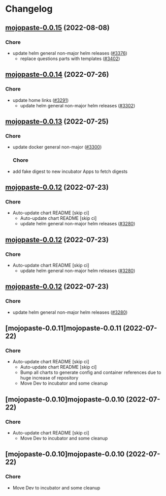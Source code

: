 # Changelog



## [mojopaste-0.0.15](https://github.com/truecharts/charts/compare/mojopaste-0.0.14...mojopaste-0.0.15) (2022-08-08)

### Chore

- update helm general non-major helm releases ([#3376](https://github.com/truecharts/charts/issues/3376))
  - replace questions parts with templates ([#3402](https://github.com/truecharts/charts/issues/3402))




## [mojopaste-0.0.14](https://github.com/truecharts/apps/compare/mojopaste-0.0.13...mojopaste-0.0.14) (2022-07-26)

### Chore

- update home links ([#3291](https://github.com/truecharts/apps/issues/3291))
  - update helm general non-major helm releases ([#3302](https://github.com/truecharts/apps/issues/3302))




## [mojopaste-0.0.13](https://github.com/truecharts/apps/compare/mojopaste-0.0.12...mojopaste-0.0.13) (2022-07-25)

### Chore

- update docker general non-major ([#3300](https://github.com/truecharts/apps/issues/3300))

  ### Chore

- add fake digest to new incubator Apps to fetch digests




## [mojopaste-0.0.12](https://github.com/truecharts/apps/compare/mojopaste-0.0.11...mojopaste-0.0.12) (2022-07-23)

### Chore

- Auto-update chart README [skip ci]
  - Auto-update chart README [skip ci]
  - update helm general non-major helm releases ([#3280](https://github.com/truecharts/apps/issues/3280))




## [mojopaste-0.0.12](https://github.com/truecharts/apps/compare/mojopaste-0.0.11...mojopaste-0.0.12) (2022-07-23)

### Chore

- Auto-update chart README [skip ci]
  - update helm general non-major helm releases ([#3280](https://github.com/truecharts/apps/issues/3280))




## [mojopaste-0.0.12](https://github.com/truecharts/apps/compare/mojopaste-0.0.11...mojopaste-0.0.12) (2022-07-23)

### Chore

- update helm general non-major helm releases ([#3280](https://github.com/truecharts/apps/issues/3280))




## [mojopaste-0.0.11]mojopaste-0.0.11 (2022-07-22)

### Chore

- Auto-update chart README [skip ci]
  - Auto-update chart README [skip ci]
  - Bump all charts to generate config and container references due to huge increase of repository
  - Move Dev to incubator and some cleanup




## [mojopaste-0.0.10]mojopaste-0.0.10 (2022-07-22)

### Chore

- Auto-update chart README [skip ci]
  - Move Dev to incubator and some cleanup




## [mojopaste-0.0.10]mojopaste-0.0.10 (2022-07-22)

### Chore

- Move Dev to incubator and some cleanup
